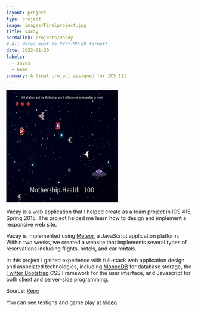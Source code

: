 ```yaml
---
layout: project
type: project
image: images/Finalproject.jpg
title: Vacay
permalink: projects/vacay
# All dates must be YYYY-MM-DD format!
date: 2022-01-20
labels:
  - Javas
  - Game
summary: A final project assigned for ICS 111
---
```


<img class="ui medium right floated rounded image" src="../images/Finalproject.jpg">

Vacay is a web application that I helped create as a team project in ICS 415, Spring 2015. The project helped me learn how to design and implement a responsive web site.

Vacay is implemented using [Meteor](http://meteor.com), a JavaScript application platform. Within two weeks, we created a website that implements several types of reservations including flights, hotels, and car rentals.

In this project I gained experience with full-stack web application design and associated technologies, including [MongoDB](http://mongodb.com) for database storage, the [Twitter Bootstrap](http://getbootstrap.com/) CSS Framework for the user interface, and Javascript for both client and server-side programming. 
 
Source: <a href="https://github.com/Scott-Yuk/Final"><i class="large github icon"></i>Repo</a>

You can see testigns and game play at [Video](https://youtu.be/k3Xa0vbvvQI).
